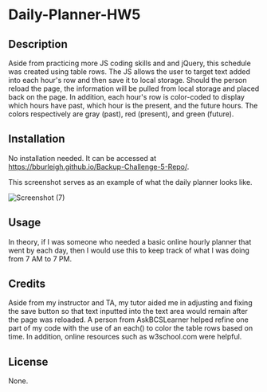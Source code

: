 # Daily-Planner-HW5

## Description
Aside from practicing more JS coding skills and and jQuery, this schedule was created using table rows.  The JS allows the user to target text added into each hour's row and then save it to local storage.  Should the person reload the page, the information will be pulled from local storage and placed back on the page.  In addition, each hour's row is color-coded to display which hours have past, which hour is the present, and the future hours.  The colors respectively are gray (past), red (present), and green (future).

## Installation
No installation needed. It can be accessed at https://bburleigh.github.io/Backup-Challenge-5-Repo/.

This screenshot serves as an example of what the daily planner looks like.

![Screenshot (7)](https://user-images.githubusercontent.com/109905208/191607444-753633a9-cde1-4b31-aaf8-58a2b172cd71.png)

## Usage
In theory, if I was someone who needed a basic online hourly planner that went by each day, then I would use this to keep track of what I was doing from 7 AM to 7 PM.

## Credits
Aside from my instructor and TA, my tutor aided me in adjusting and fixing the save button so that text inputted into the text area would remain after the page was reloaded. A person from AskBCSLearner helped refine one part of my code with the use of an each() to color the table rows based on time. In addition, online resources such as w3school.com were helpful.

## License
None.
